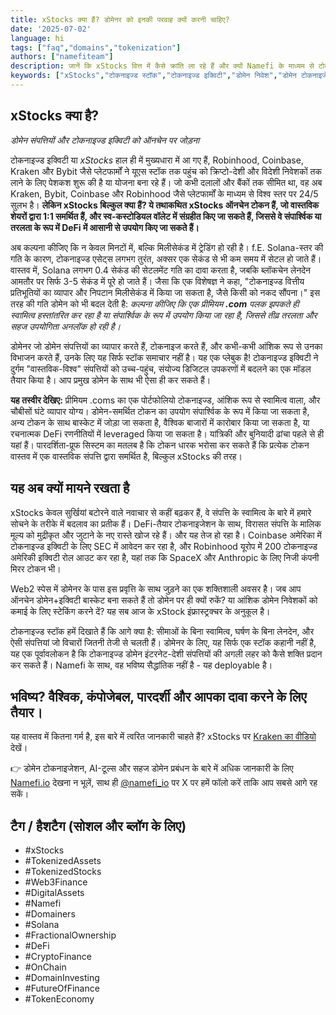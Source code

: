 ```yaml
---
title: xStocks क्या हैं? डोमेनर को इनकी परवाह क्यों करनी चाहिए?
date: '2025-07-02'
language: hi
tags: ["faq","domains","tokenization"]
authors: ["namefiteam"]
description: जानें कि xStocks वित्त में कैसे क्रांति ला रहे हैं और क्यों Namefi के माध्यम से टोकनाइजेशन का उपयोग करने वाले डोमेनर इस डिजिटल बदलाव का नेतृत्व करने के लिए विशिष्ट रूप से तैयार हैं।
keywords: ["xStocks","टोकनाइज्ड स्टॉक","टोकनाइज्ड इक्विटी","डोमेन निवेश","डोमेन टोकनाइजेशन","नेमफाई","ब्लॉकचेन स्टॉक","आंशिक स्वामित्व","वेब3 फाइनेंस","डिजिटल संपत्ति व्यापार","सोलाना टोकनाइज्ड एसेट्स","क्रिप्टो स्टॉक","ऑन-चेन इक्विटी","वास्तविक दुनिया की संपत्तियों का टोकनाइजेशन","टोकनाइज्ड डोमेन नाम"]
---
```



## xStocks क्या है?

_डोमेन संपत्तियों और टोकनाइज्ड इक्विटी को ऑनचेन पर जोड़ना_

टोकनाइज्ड इक्विटी या _xStocks_ हाल ही में मुख्यधारा में आ गए हैं, Robinhood, Coinbase, Kraken और Bybit जैसे प्लेटफार्मों ने यूएस स्टॉक तक पहुंच को क्रिप्टो-देशी और विदेशी निवेशकों तक लाने के लिए पेशकश शुरू की है या योजना बना रहे हैं। जो कभी दलालों और बैंकों तक सीमित था, वह अब Kraken, Bybit, Coinbase और Robinhood जैसे प्लेटफार्मों के माध्यम से विश्व स्तर पर 24/5 सुलभ है। **लेकिन xStocks बिल्कुल क्या हैं? ये तथाकथित xStocks ऑनचेन टोकन हैं, जो वास्तविक शेयरों द्वारा 1:1 समर्थित हैं, और स्व-कस्टोडियल वॉलेट में संग्रहीत किए जा सकते हैं, जिससे वे संपार्श्विक या तरलता के रूप में DeFi में आसानी से उपयोग किए जा सकते हैं।**

अब कल्पना कीजिए कि न केवल मिनटों में, बल्कि मिलीसेकंड में ट्रेडिंग हो रही है। f.E. Solana-स्तर की गति के कारण, टोकनाइज्ड एसेट्स लगभग तुरंत, अक्सर एक सेकंड से भी कम समय में सेटल हो जाते हैं। वास्तव में, Solana लगभग 0.4 सेकंड की सेटलमेंट गति का दावा करता है, जबकि ब्लॉकचेन लेनदेन आमतौर पर सिर्फ 3-5 सेकंड में पूरे हो जाते हैं। जैसा कि एक विशेषज्ञ ने कहा, "टोकनाइज्ड वित्तीय प्रतिभूतियों का व्यापार और निपटान मिलीसेकंड में किया जा सकता है, जैसे किसी को नकद सौंपना।" इस तरह की गति डोमेन को भी बदल देती है: _कल्पना कीजिए कि एक प्रीमियम_ **_.com_** _पलक झपकते ही स्वामित्व हस्तांतरित कर रहा है या संपार्श्विक के रूप में उपयोग किया जा रहा है, जिससे तीव्र तरलता और सहज उपयोगिता अनलॉक हो रही है।_

डोमेनर जो डोमेन संपत्तियों का व्यापार करते हैं, टोकनाइज करते हैं, और कभी-कभी आंशिक रूप से उनका विभाजन करते हैं, उनके लिए यह सिर्फ स्टॉक समाचार नहीं है। यह एक प्लेबुक है! टोकनाइज्ड इक्विटी ने दुर्गम "वास्तविक-विश्व" संपत्तियों को उच्च-पहुंच, संयोज्य डिजिटल उपकरणों में बदलने का एक मॉडल तैयार किया है। आप प्रमुख डोमेन के साथ भी ऐसा ही कर सकते हैं।

**यह तस्वीर देखिए:** प्रीमियम .coms का एक पोर्टफोलियो टोकनाइज्ड, आंशिक रूप से स्वामित्व वाला, और चौबीसों घंटे व्यापार योग्य। डोमेन-समर्थित टोकन का उपयोग संपार्श्विक के रूप में किया जा सकता है, अन्य टोकन के साथ बास्केट में जोड़ा जा सकता है, वैश्विक बाजारों में कारोबार किया जा सकता है, या रचनात्मक DeFi रणनीतियों में leveraged किया जा सकता है। यांत्रिकी और बुनियादी ढांचा पहले से ही यहां हैं। पारदर्शिता-प्रूफ सिस्टम का मतलब है कि टोकन धारक भरोसा कर सकते हैं कि प्रत्येक टोकन वास्तव में एक वास्तविक संपत्ति द्वारा समर्थित है, बिल्कुल xStocks की तरह।

## यह अब क्यों मायने रखता है

xStocks केवल सुर्खियां बटोरने वाले नवाचार से कहीं बढ़कर हैं, वे संपत्ति के स्वामित्व के बारे में हमारे सोचने के तरीके में बदलाव का प्रतीक हैं। DeFi-तैयार टोकनाइजेशन के साथ, विरासत संपत्ति के मालिक मूल्य को मुद्रीकृत और जुटाने के नए रास्ते खोज रहे हैं। और यह तेज हो रहा है। Coinbase अमेरिका में टोकनाइज्ड इक्विटी के लिए SEC में आवेदन कर रहा है, और Robinhood यूरोप में 200 टोकनाइज्ड अमेरिकी इक्विटी रोल आउट कर रहा है, यहां तक कि SpaceX और Anthropic के लिए निजी कंपनी मिरर टोकन भी।

Web2 स्पेस में डोमेनर के पास इस प्रवृत्ति के साथ जुड़ने का एक शक्तिशाली अवसर है। जब आप ऑनचेन डोमेन+इक्विटी बास्केट बना सकते हैं तो डोमेन पर ही क्यों रुकें? या आंशिक डोमेन निवेशकों को कमाई के लिए स्टेकिंग करने दें? यह सब आज के xStock इंफ्रास्ट्रक्चर के अनुकूल है।

टोकनाइज्ड स्टॉक हमें दिखाते हैं कि आगे क्या है: सीमाओं के बिना स्वामित्व, घर्षण के बिना लेनदेन, और ऐसी संपत्तियां जो विचारों जितनी तेजी से चलती हैं। डोमेनर के लिए, यह सिर्फ एक स्टॉक कहानी नहीं है, यह एक पूर्वावलोकन है कि टोकनाइज्ड डोमेन इंटरनेट-देशी संपत्तियों की अगली लहर को कैसे शक्ति प्रदान कर सकते हैं। Namefi के साथ, वह भविष्य सैद्धांतिक नहीं है - यह deployable है।

## भविष्य? वैश्विक, कंपोजेबल, पारदर्शी और आपका दावा करने के लिए तैयार।

यह वास्तव में कितना गर्म है, इस बारे में त्वरित जानकारी चाहते हैं? xStocks पर [Kraken का वीडियो](https://www.youtube.com/watch?v=OpiyVve5URM) देखें।

👉 डोमेन टोकनाइजेशन, AI-टूल्स और सहज डोमेन प्रबंधन के बारे में अधिक जानकारी के लिए [Namefi.io](https://namefi.io/?utm_source=blog&utm_medium=blog&utm_campaign=xtocks) देखना न भूलें, साथ ही [@namefi\_io](https://x.com/namefi_io?utm_source=blog&utm_medium=blog&utm_campaign=xtocks) पर X पर हमें फॉलो करें ताकि आप सबसे आगे रह सकें।

## टैग / हैशटैग (सोशल और ब्लॉग के लिए)

*   #xStocks
*   #TokenizedAssets
*   #TokenizedStocks
*   #Web3Finance
*   #DigitalAssets
*   #Namefi
*   #Domainers
*   #Solana
*   #FractionalOwnership
*   #DeFi
*   #CryptoFinance
*   #OnChain
*   #DomainInvesting
*   #FutureOfFinance
*   #TokenEconomy